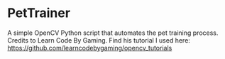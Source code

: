 # PetTrainer
A simple OpenCV Python script that automates the pet training process. 
Credits to Learn Code By Gaming. Find his tutorial I used here: https://github.com/learncodebygaming/opencv_tutorials
